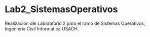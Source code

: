 # Lab2_SistemasOperativos
Realización del Laboratorio 2 para el ramo de Sistemas Operativos, Ingeniería Civil Informática USACH.
